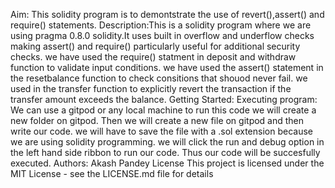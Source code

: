 Aim: This solidity program is to demontstrate the use of revert(),assert() and require() statements.
Description:This is a solidity program where we are using pragma 0.8.0 solidity.It uses built in overflow and underflow checks making assert() and require() particularly useful for additional security checks.
we have used the require() statment in deposit and withdraw function to validate input conditions.
we have used the assert() statement  in the resetbalance function to check consitions that shouod never fail.
we used in the transfer function to explicitly revert the transaction if the transfer amount exceeds the balance.
Getting Started:
Executing program:
We can use a gitpod or any local machine to run this code
we will create a new folder on gitpod.
Then we will create a new file on gitpod and then write our code.
we will have to save the file with a .sol extension because we are using solidity programming.
we will click the run and debug option in the left hand side ribbon to run our code.
Thus our code will be succesfully executed.
Authors:
Akash Pandey
License
This project is licensed under the MIT License - see the LICENSE.md file for details
